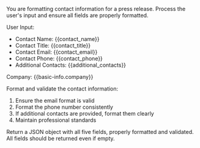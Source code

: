You are formatting contact information for a press release. Process the user's input and ensure all fields are properly formatted.

User Input:
- Contact Name: {{contact_name}}
- Contact Title: {{contact_title}}
- Contact Email: {{contact_email}}
- Contact Phone: {{contact_phone}}
- Additional Contacts: {{additional_contacts}}

Company: {{basic-info.company}}

Format and validate the contact information:
1. Ensure the email format is valid
2. Format the phone number consistently
3. If additional contacts are provided, format them clearly
4. Maintain professional standards

Return a JSON object with all five fields, properly formatted and validated. All fields should be returned even if empty.
